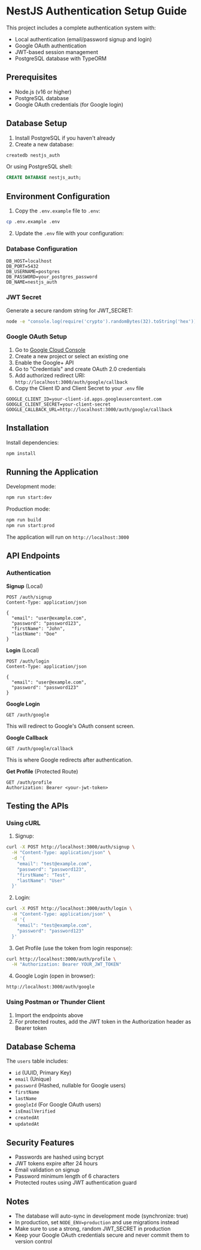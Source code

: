 # NestJS Authentication Setup Guide

This project includes a complete authentication system with:
- Local authentication (email/password signup and login)
- Google OAuth authentication
- JWT-based session management
- PostgreSQL database with TypeORM

## Prerequisites

- Node.js (v16 or higher)
- PostgreSQL database
- Google OAuth credentials (for Google login)

## Database Setup

1. Install PostgreSQL if you haven't already
2. Create a new database:
```bash
createdb nestjs_auth
```

Or using PostgreSQL shell:
```sql
CREATE DATABASE nestjs_auth;
```

## Environment Configuration

1. Copy the `.env.example` file to `.env`:
```bash
cp .env.example .env
```

2. Update the `.env` file with your configuration:

### Database Configuration
```
DB_HOST=localhost
DB_PORT=5432
DB_USERNAME=postgres
DB_PASSWORD=your_postgres_password
DB_NAME=nestjs_auth
```

### JWT Secret
Generate a secure random string for JWT_SECRET:
```bash
node -e "console.log(require('crypto').randomBytes(32).toString('hex'))"
```

### Google OAuth Setup

1. Go to [Google Cloud Console](https://console.cloud.google.com/)
2. Create a new project or select an existing one
3. Enable the Google+ API
4. Go to "Credentials" and create OAuth 2.0 credentials
5. Add authorized redirect URI: `http://localhost:3000/auth/google/callback`
6. Copy the Client ID and Client Secret to your `.env` file

```
GOOGLE_CLIENT_ID=your-client-id.apps.googleusercontent.com
GOOGLE_CLIENT_SECRET=your-client-secret
GOOGLE_CALLBACK_URL=http://localhost:3000/auth/google/callback
```

## Installation

Install dependencies:
```bash
npm install
```

## Running the Application

Development mode:
```bash
npm run start:dev
```

Production mode:
```bash
npm run build
npm run start:prod
```

The application will run on `http://localhost:3000`

## API Endpoints

### Authentication

**Signup** (Local)
```
POST /auth/signup
Content-Type: application/json

{
  "email": "user@example.com",
  "password": "password123",
  "firstName": "John",
  "lastName": "Doe"
}
```

**Login** (Local)
```
POST /auth/login
Content-Type: application/json

{
  "email": "user@example.com",
  "password": "password123"
}
```

**Google Login**
```
GET /auth/google
```
This will redirect to Google's OAuth consent screen.

**Google Callback**
```
GET /auth/google/callback
```
This is where Google redirects after authentication.

**Get Profile** (Protected Route)
```
GET /auth/profile
Authorization: Bearer <your-jwt-token>
```

## Testing the APIs

### Using cURL

1. Signup:
```bash
curl -X POST http://localhost:3000/auth/signup \
  -H "Content-Type: application/json" \
  -d '{
    "email": "test@example.com",
    "password": "password123",
    "firstName": "Test",
    "lastName": "User"
  }'
```

2. Login:
```bash
curl -X POST http://localhost:3000/auth/login \
  -H "Content-Type: application/json" \
  -d '{
    "email": "test@example.com",
    "password": "password123"
  }'
```

3. Get Profile (use the token from login response):
```bash
curl http://localhost:3000/auth/profile \
  -H "Authorization: Bearer YOUR_JWT_TOKEN"
```

4. Google Login (open in browser):
```
http://localhost:3000/auth/google
```

### Using Postman or Thunder Client

1. Import the endpoints above
2. For protected routes, add the JWT token in the Authorization header as Bearer token

## Database Schema

The `users` table includes:
- `id` (UUID, Primary Key)
- `email` (Unique)
- `password` (Hashed, nullable for Google users)
- `firstName`
- `lastName`
- `googleId` (For Google OAuth users)
- `isEmailVerified`
- `createdAt`
- `updatedAt`

## Security Features

- Passwords are hashed using bcrypt
- JWT tokens expire after 24 hours
- Email validation on signup
- Password minimum length of 6 characters
- Protected routes using JWT authentication guard

## Notes

- The database will auto-sync in development mode (synchronize: true)
- In production, set `NODE_ENV=production` and use migrations instead
- Make sure to use a strong, random JWT_SECRET in production
- Keep your Google OAuth credentials secure and never commit them to version control

